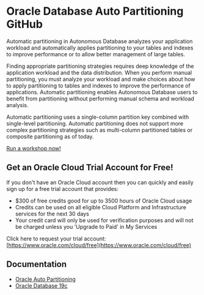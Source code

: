 # Oracle Database Auto Partitioning GitHub

Automatic partitioning in Autonomous Database analyzes your application workload and automatically applies partitioning to your tables and indexes to improve performance or to allow better management of large tables.

Finding appropriate partitioning strategies requires deep knowledge of the application workload and the data distribution. When you perform manual partitioning, you must analyze your workload and make choices about how to apply partitioning to tables and indexes to improve the performance of applications. Automatic partitioning enables Autonomous Database users to benefit from partitioning without performing manual schema and workload analysis.

Automatic partitioning uses a single-column partition key combined with single-level partitioning. Automatic partitioning does not support more complex partitioning strategies such as multi-column partitioned tables or composite partitioning as of today.

[Run a workshop now!](http://bit.ly/golivelabs)

## Get an Oracle Cloud Trial Account for Free!
If you don't have an Oracle Cloud account then you can quickly and easily sign up for a free trial account that provides:
- $300 of free credits good for up to 3500 hours of Oracle Cloud usage
- Credits can be used on all eligible Cloud Platform and Infrastructure services for the next 30 days
- Your credit card will only be used for verification purposes and will not be charged unless you 'Upgrade to Paid' in My Services

Click here to request your trial account: [https://www.oracle.com/cloud/free](https://www.oracle.com/cloud/free)


## Documentation
- [Oracle Auto Partitioning](https://docs.oracle.com/en/cloud/paas/autonomous-database/adbsa/mdw-managing-automatic-partitioning-autonomous-database.html)
- [Oracle Database 19c](https://www.oracle.com/database/)
